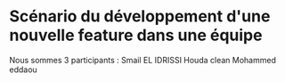 # Scénario du développement d'une nouvelle feature dans une équipe
Nous sommes 3 participants :
Smail EL IDRISSI
Houda clean
Mohammed eddaou
